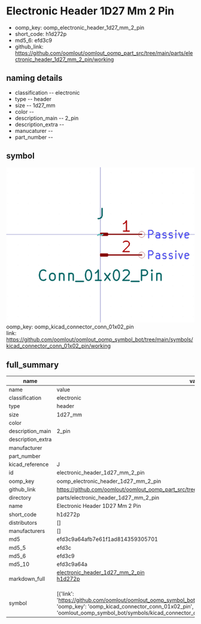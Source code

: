 # Electronic Header 1D27 Mm 2 Pin

  
* oomp_key: oomp_electronic_header_1d27_mm_2_pin 
* short_code: h1d272p
* md5_6: efd3c9  
* github_link: https://github.com/oomlout/oomlout_oomp_part_src/tree/main/parts/electronic_header_1d27_mm_2_pin/working  
## naming details
* classification -- electronic
* type -- header
* size -- 1d27_mm
* color -- 
* description_main -- 2_pin
* description_extra -- 
* manucaturer -- 
* part_number -- 



## symbol

![](symbol/0/working/working_600.png)  
oomp_key: oomp_kicad_connector_conn_01x02_pin  
link: https://github.com/oomlout/oomlout_oomp_symbol_bot/tree/main/symbols/kicad_connector_conn_01x02_pin/working  


## full_summary
| name | value | 
| --- | --- | 
| name | value | 
| classification | electronic | 
| type | header | 
| size | 1d27_mm | 
| color |  | 
| description_main | 2_pin | 
| description_extra |  | 
| manufacturer |  | 
| part_number |  | 
| kicad_reference | J | 
| id | electronic_header_1d27_mm_2_pin | 
| oomp_key | oomp_electronic_header_1d27_mm_2_pin | 
| github_link | https://github.com/oomlout/oomlout_oomp_part_src/tree/main/parts/electronic_header_1d27_mm_2_pin/working | 
| directory | parts/electronic_header_1d27_mm_2_pin | 
| name | Electronic Header 1D27 Mm 2 Pin | 
| short_code | h1d272p | 
| distributors | [] | 
| manufacturers | [] | 
| md5 | efd3c9a64afb7e61f1ad814359305701 | 
| md5_5 | efd3c | 
| md5_6 | efd3c9 | 
| md5_10 | efd3c9a64a | 
| markdown_full | [electronic_header_1d27_mm_2_pin](https://github.com/oomlout/oomlout_oomp_part_src/tree/main/parts/electronic_header_1d27_mm_2_pin/working)<br>[h1d272p](https://github.com/oomlout/oomlout_oomp_part_src/tree/main/parts/electronic_header_1d27_mm_2_pin/working)<br><br> | 
| symbol | [{'link': 'https://github.com/oomlout/oomlout_oomp_symbol_bot/tree/main/symbols/kicad_connector_conn_01x02_pin', 'oomp_key': 'oomp_kicad_connector_conn_01x02_pin', 'directory': 'oomlout_oomp_symbol_bot/symbols/kicad_connector_conn_01x02_pin//working/working.kicad_sym'}] | 
